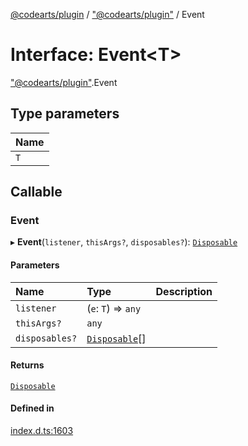 [@codearts/plugin](../README.md) / ["@codearts/plugin"](../modules/_codearts_plugin_.md) / Event

# Interface: Event<T\>

["@codearts/plugin"](../modules/_codearts_plugin_.md).Event

## Type parameters

| Name |
| :------ |
| `T` |

## Callable

### Event

▸ **Event**(`listener`, `thisArgs?`, `disposables?`): [`Disposable`](../classes/codearts_plugin_.Disposable.md)

#### Parameters

| Name | Type | Description |
| :------ | :------ | :------ |
| `listener` | (`e`: `T`) => `any` |  |
| `thisArgs?` | `any` |  |
| `disposables?` | [`Disposable`](../classes/codearts_plugin_.Disposable.md)[] |  |

#### Returns

[`Disposable`](../classes/codearts_plugin_.Disposable.md)

#### Defined in

[index.d.ts:1603](https://github.com/huaweicloud/cloudide-plugin-api/blob/3b0eee8/index.d.ts#L1603)
